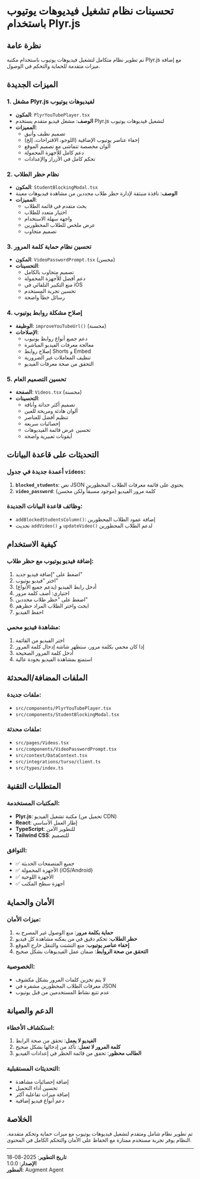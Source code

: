 # تحسينات نظام تشغيل فيديوهات يوتيوب باستخدام Plyr.js

## نظرة عامة

تم تطوير نظام متكامل لتشغيل فيديوهات يوتيوب باستخدام مكتبة Plyr.js مع إضافة ميزات متقدمة للحماية والتحكم في الوصول.

## الميزات الجديدة

### 1. مشغل Plyr.js لفيديوهات يوتيوب
- **المكون**: `PlyrYouTubePlayer.tsx`
- **الوصف**: مشغل فيديو متقدم يستخدم Plyr.js لتشغيل فيديوهات يوتيوب
- **المميزات**:
  - تصميم نظيف وأنيق
  - إخفاء عناصر يوتيوب الإضافية (اللوجو، الاقتراحات، إلخ)
  - ألوان مخصصة تتماشى مع تصميم الموقع
  - دعم كامل للأجهزة المحمولة
  - تحكم كامل في الأزرار والإعدادات

### 2. نظام حظر الطلاب
- **المكون**: `StudentBlockingModal.tsx`
- **الوصف**: نافذة منبثقة لإدارة حظر طلاب محددين من مشاهدة فيديوهات معينة
- **المميزات**:
  - بحث متقدم في قائمة الطلاب
  - اختيار متعدد للطلاب
  - واجهة سهلة الاستخدام
  - عرض ملخص للطلاب المحظورين
  - تصميم متجاوب

### 3. تحسين نظام حماية كلمة المرور
- **المكون**: `VideoPasswordPrompt.tsx` (محسن)
- **التحسينات**:
  - تصميم متجاوب بالكامل
  - دعم أفضل للأجهزة المحمولة
  - منع التكبير التلقائي في iOS
  - تحسين تجربة المستخدم
  - رسائل خطأ واضحة

### 4. إصلاح مشكلة روابط يوتيوب
- **الوظيفة**: `improveYouTubeUrl()` (محسنة)
- **الإصلاحات**:
  - دعم جميع أنواع روابط يوتيوب
  - معالجة معرفات الفيديو المباشرة
  - إصلاح روابط Shorts و Embed
  - تنظيف المعاملات غير الضرورية
  - التحقق من صحة معرفات الفيديو

### 5. تحسين التصميم العام
- **الصفحة**: `Videos.tsx` (محسنة)
- **التحسينات**:
  - تصميم أكثر حداثة وأناقة
  - ألوان هادئة ومريحة للعين
  - تنظيم أفضل للعناصر
  - إحصائيات سريعة
  - تحسين عرض قائمة الفيديوهات
  - أيقونات تعبيرية واضحة

## التحديثات على قاعدة البيانات

### أعمدة جديدة في جدول `videos`:
1. **`blocked_students`**: نص JSON يحتوي على قائمة معرفات الطلاب المحظورين
2. **`video_password`**: كلمة مرور الفيديو (موجود مسبقاً ولكن محسن)

### وظائف قاعدة البيانات الجديدة:
- `addBlockedStudentsColumn()`: إضافة عمود الطلاب المحظورين
- تحديث `addVideo()` و `updateVideo()` لدعم الطلاب المحظورين

## كيفية الاستخدام

### إضافة فيديو يوتيوب مع حظر طلاب:
1. اضغط على "إضافة فيديو جديد"
2. اختر "فيديو يوتيوب"
3. أدخل رابط الفيديو (يدعم جميع الأنواع)
4. اختياري: أضف كلمة مرور
5. اضغط على "حظر طلاب محددين"
6. ابحث واختر الطلاب المراد حظرهم
7. احفظ الفيديو

### مشاهدة فيديو محمي:
1. اختر الفيديو من القائمة
2. إذا كان محمي بكلمة مرور، ستظهر شاشة إدخال كلمة المرور
3. أدخل كلمة المرور الصحيحة
4. استمتع بمشاهدة الفيديو بجودة عالية

## الملفات المضافة/المحدثة

### ملفات جديدة:
- `src/components/PlyrYouTubePlayer.tsx`
- `src/components/StudentBlockingModal.tsx`

### ملفات محدثة:
- `src/pages/Videos.tsx`
- `src/components/VideoPasswordPrompt.tsx`
- `src/context/DataContext.tsx`
- `src/integrations/turso/client.ts`
- `src/types/index.ts`

## المتطلبات التقنية

### المكتبات المستخدمة:
- **Plyr.js**: مكتبة تشغيل الفيديو (تحميل من CDN)
- **React**: إطار العمل الأساسي
- **TypeScript**: للتطوير الآمن
- **Tailwind CSS**: للتصميم

### التوافق:
- ✅ جميع المتصفحات الحديثة
- ✅ الأجهزة المحمولة (iOS/Android)
- ✅ الأجهزة اللوحية
- ✅ أجهزة سطح المكتب

## الأمان والحماية

### ميزات الأمان:
1. **حماية بكلمة مرور**: منع الوصول غير المصرح به
2. **حظر الطلاب**: تحكم دقيق في من يمكنه مشاهدة كل فيديو
3. **إخفاء عناصر يوتيوب**: منع التشتت والتنقل خارج الموقع
4. **التحقق من صحة الروابط**: ضمان عمل الفيديوهات بشكل صحيح

### الخصوصية:
- لا يتم تخزين كلمات المرور بشكل مكشوف
- معرفات الطلاب المحظورين مشفرة في JSON
- عدم تتبع نشاط المستخدمين من قبل يوتيوب

## الدعم والصيانة

### استكشاف الأخطاء:
1. **الفيديو لا يعمل**: تحقق من صحة الرابط
2. **كلمة المرور لا تعمل**: تأكد من إدخالها بشكل صحيح
3. **الطالب محظور**: تحقق من قائمة الحظر في إعدادات الفيديو

### التحديثات المستقبلية:
- إضافة إحصائيات مشاهدة
- تحسين أداء التحميل
- إضافة ميزات تفاعلية أكثر
- دعم أنواع فيديو إضافية

## الخلاصة

تم تطوير نظام شامل ومتقدم لتشغيل فيديوهات يوتيوب مع ميزات حماية وتحكم متقدمة. النظام يوفر تجربة مستخدم ممتازة مع الحفاظ على الأمان والتحكم الكامل في المحتوى.

---

**تاريخ التطوير**: 2025-08-18  
**الإصدار**: 1.0.0  
**المطور**: Augment Agent
